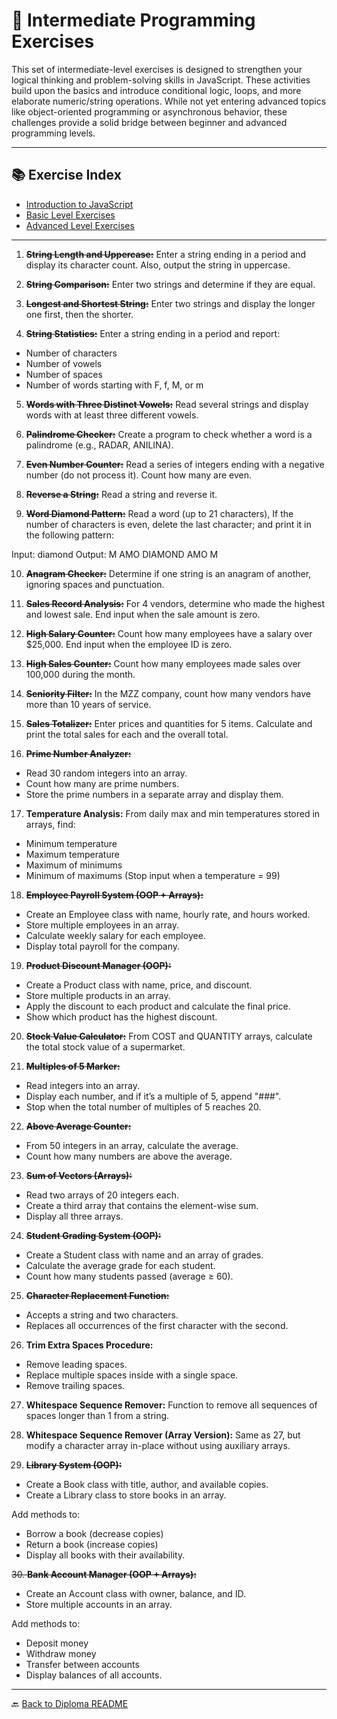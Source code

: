 # 🧠 Intermediate Programming Exercises

This set of intermediate-level exercises is designed to strengthen your logical thinking and problem-solving skills in JavaScript. These activities build upon the basics and introduce conditional logic, loops, and more elaborate numeric/string operations. While not yet entering advanced topics like object-oriented programming or asynchronous behavior, these challenges provide a solid bridge between beginner and advanced programming levels.

---

## 📚 Exercise Index

- [Introduction to JavaScript](../../README.md)
- [Basic Level Exercises](../basic/README.md)
- [Advanced Level Exercises](../advanced/README.md)

---

1. ~~**String Length and Uppercase:**~~ Enter a string ending in a period and display its character count. Also, output the string in uppercase.

2. ~~**String Comparison:**~~ Enter two strings and determine if they are equal.

3. ~~**Longest and Shortest String:**~~ Enter two strings and display the longer one first, then the shorter.

4. ~~**String Statistics:**~~ Enter a string ending in a period and report:

- Number of characters
- Number of vowels
- Number of spaces
- Number of words starting with F, f, M, or m

5. ~~**Words with Three Distinct Vowels:**~~ Read several strings and display words with at least three different vowels.

6. ~~**Palindrome Checker:**~~ Create a program to check whether a word is a palindrome (e.g., RADAR, ANILINA).

7. ~~**Even Number Counter:**~~ Read a series of integers ending with a negative number (do not process it). Count how many are even.

8. ~~**Reverse a String:**~~ Read a string and reverse it.

9. ~~**Word Diamond Pattern:**~~ Read a word (up to 21 characters), If the number of characters is even, delete the last character; and print it in the following pattern:

Input: diamond
Output:
M
AMO
DIAMOND
AMO
M

10. ~~**Anagram Checker:**~~ Determine if one string is an anagram of another, ignoring spaces and punctuation.

11. ~~**Sales Record Analysis:**~~ For 4 vendors, determine who made the highest and lowest sale. End input when the sale amount is zero.

12. ~~**High Salary Counter:**~~ Count how many employees have a salary over $25,000. End input when the employee ID is zero.

13. ~~**High Sales Counter:**~~ Count how many employees made sales over 100,000 during the month.

14. ~~**Seniority Filter:**~~ In the MZZ company, count how many vendors have more than 10 years of service.

15. ~~**Sales Totalizer:**~~ Enter prices and quantities for 5 items. Calculate and print the total sales for each and the overall total.

16. ~~**Prime Number Analyzer:**~~

- Read 30 random integers into an array.
- Count how many are prime numbers.
- Store the prime numbers in a separate array and display them.

17. **Temperature Analysis:**
    From daily max and min temperatures stored in arrays, find:

- Minimum temperature
- Maximum temperature
- Maximum of minimums
- Minimum of maximums
  (Stop input when a temperature = 99)

18. ~~**Employee Payroll System (OOP + Arrays):**~~

- Create an Employee class with name, hourly rate, and hours worked.
- Store multiple employees in an array.
- Calculate weekly salary for each employee.
- Display total payroll for the company.

19. ~~**Product Discount Manager (OOP):**~~

- Create a Product class with name, price, and discount.
- Store multiple products in an array.
- Apply the discount to each product and calculate the final price.
- Show which product has the highest discount.

20. ~~**Stock Value Calculator:**~~
    From COST and QUANTITY arrays, calculate the total stock value of a supermarket.

21. ~~**Multiples of 5 Marker:**~~

- Read integers into an array.
- Display each number, and if it’s a multiple of 5, append "###".
- Stop when the total number of multiples of 5 reaches 20.

22. ~~**Above Average Counter:**~~

- From 50 integers in an array, calculate the average.
- Count how many numbers are above the average.

23. ~~**Sum of Vectors (Arrays):**~~

- Read two arrays of 20 integers each.
- Create a third array that contains the element-wise sum.
- Display all three arrays.

24. ~~**Student Grading System (OOP):**~~

- Create a Student class with name and an array of grades.
- Calculate the average grade for each student.
- Count how many students passed (average ≥ 60).

25. ~~**Character Replacement Function:**~~

- Accepts a string and two characters.
- Replaces all occurrences of the first character with the second.

26. **Trim Extra Spaces Procedure:**

- Remove leading spaces.
- Replace multiple spaces inside with a single space.
- Remove trailing spaces.

27. **Whitespace Sequence Remover:**
    Function to remove all sequences of spaces longer than 1 from a string.

28. **Whitespace Sequence Remover (Array Version):**
    Same as 27, but modify a character array in-place without using auxiliary arrays.

29. ~~**Library System (OOP):**~~

- Create a Book class with title, author, and available copies.
- Create a Library class to store books in an array.

Add methods to:

- Borrow a book (decrease copies)
- Return a book (increase copies)
- Display all books with their availability.

~~30. **Bank Account Manager (OOP + Arrays):**~~

- Create an Account class with owner, balance, and ID.
- Store multiple accounts in an array.

Add methods to:

- Deposit money
- Withdraw money
- Transfer between accounts
- Display balances of all accounts.

---

🔙 [Back to Diploma README](../../../../README.md)
